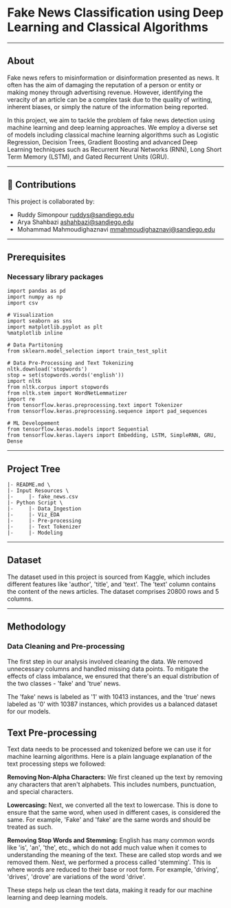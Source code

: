# Fake News Classification using Deep Learning and Classical Algorithms

--- 

## About <a name = "about"></a>

Fake news refers to misinformation or disinformation presented as news. It often has the aim of damaging the reputation of a person or entity or making money through advertising revenue. However, identifying the veracity of an article can be a complex task due to the quality of writing, inherent biases, or simply the nature of the information being reported.

In this project, we aim to tackle the problem of fake news detection using machine learning and deep learning approaches. We employ a diverse set of models including classical machine learning algorithms such as Logistic Regression, Decision Trees, Gradient Boosting and advanced Deep Learning techniques such as Recurrent Neural Networks (RNN), Long Short Term Memory (LSTM), and Gated Recurrent Units (GRU).

---

## 🎈 Contributions

This project is collaborated by:
* Ruddy Simonpour <ruddys@sandiego.edu>
* Arya Shahbazi <ashahbazi@sandiego.edu>
* Mohammad Mahmoudighaznavi <mmahmoudighaznavi@sandiego.edu>

---

## Prerequisites

### Necessary library packages 
```
import pandas as pd
import numpy as np
import csv

# Visualization
import seaborn as sns
import matplotlib.pyplot as plt
%matplotlib inline

# Data Partitoning
from sklearn.model_selection import train_test_split

# Data Pre-Processing and Text Tokenizing
nltk.download('stopwords')
stop = set(stopwords.words('english'))
import nltk
from nltk.corpus import stopwords
from nltk.stem import WordNetLemmatizer
import re
from tensorflow.keras.preprocessing.text import Tokenizer
from tensorflow.keras.preprocessing.sequence import pad_sequences

# ML Developement
from tensorflow.keras.models import Sequential
from tensorflow.keras.layers import Embedding, LSTM, SimpleRNN, GRU, Dense

```

---

## Project Tree
```
|- README.md \  
|- Input Resources \   
|-     |- fake_news.csv
|- Python Script \
|-     |- Data_Ingestion 
|-     |- Viz_EDA
|-     |- Pre-processing
|-     |- Text Tokenizer
|-     |- Modeling          
```
---

## Dataset

The dataset used in this project is sourced from Kaggle, which includes different features like 'author', 'title', and 'text'. The 'text' column contains the content of the news articles. The dataset comprises 20800 rows and 5 columns.

---

## Methodology

### Data Cleaning and Pre-processing

The first step in our analysis involved cleaning the data. We removed unnecessary columns and handled missing data points. To mitigate the effects of class imbalance, we ensured that there's an equal distribution of the two classes - 'fake' and 'true' news.

The 'fake' news is labeled as '1' with 10413 instances, and the 'true' news labeled as '0' with 10387 instances, which provides us a balanced dataset for our models.

## Text Pre-processing
Text data needs to be processed and tokenized before we can use it for machine learning algorithms. Here is a plain language explanation of the text processing steps we followed:

**Removing Non-Alpha Characters:** We first cleaned up the text by removing any characters that aren't alphabets. This includes numbers, punctuation, and special characters.

**Lowercasing:** Next, we converted all the text to lowercase. This is done to ensure that the same word, when used in different cases, is considered the same. For example, 'Fake' and 'fake' are the same words and should be treated as such.

**Removing Stop Words and Stemming:** English has many common words like 'is', 'an', 'the', etc., which do not add much value when it comes to understanding the meaning of the text. These are called stop words and we removed them. Next, we performed a process called 'stemming'. This is where words are reduced to their base or root form. For example, 'driving', 'drives', 'drove' are variations of the word 'drive'.

These steps help us clean the text data, making it ready for our machine learning and deep learning models.
